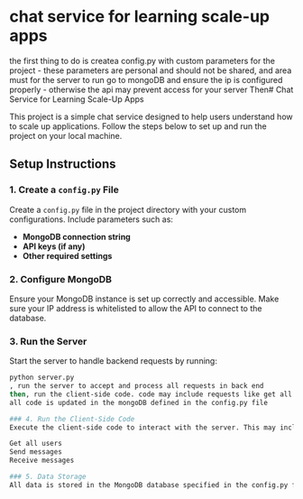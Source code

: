 # chat service for learning scale-up apps
the first thing to do is createa  config.py with custom parameters for the project - these parameters are personal and should not be shared, and area must for the server to run
go to mongoDB and ensure the ip is configured properly - otherwise the api may prevent access for your server
Then# Chat Service for Learning Scale-Up Apps

This project is a simple chat service designed to help users understand how to scale up applications. Follow the steps below to set up and run the project on your local machine.

## Setup Instructions

### 1. Create a `config.py` File  
Create a `config.py` file in the project directory with your custom configurations. Include parameters such as:  
- **MongoDB connection string**  
- **API keys (if any)**  
- **Other required settings**

### 2. Configure MongoDB  
Ensure your MongoDB instance is set up correctly and accessible. Make sure your IP address is whitelisted to allow the API to connect to the database.

### 3. Run the Server  
Start the server to handle backend requests by running:  
```bash
python server.py
, run the server to accept and process all requests in back end
then, run the client-side code. code may include requests like get all users, send a message and get the message history between two users\
all code is updated in the mongoDB defined in the config.py file

### 4. Run the Client-Side Code
Execute the client-side code to interact with the server. This may include operations such as:

Get all users
Send messages
Receive messages

### 5. Data Storage
All data is stored in the MongoDB database specified in the config.py file.
